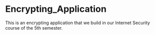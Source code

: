 # Encrypting_Application
This is an encrypting application that we build in our Internet Security course of the 5th semester.

